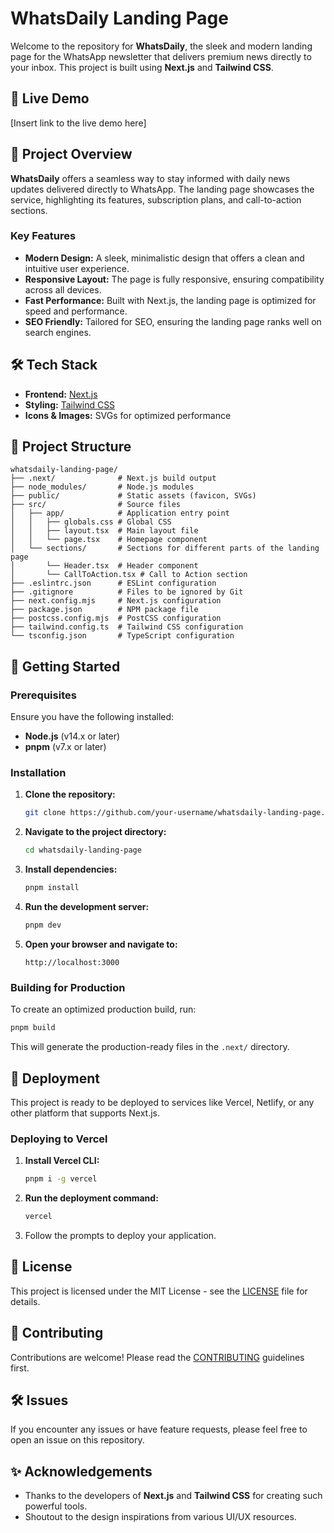 # WhatsDaily Landing Page

Welcome to the repository for **WhatsDaily**, the sleek and modern landing page for the WhatsApp newsletter that delivers premium news directly to your inbox. This project is built using **Next.js** and **Tailwind CSS**.

## 🚀 Live Demo
[Insert link to the live demo here]

## 📄 Project Overview

**WhatsDaily** offers a seamless way to stay informed with daily news updates delivered directly to WhatsApp. The landing page showcases the service, highlighting its features, subscription plans, and call-to-action sections. 

### Key Features
- **Modern Design:** A sleek, minimalistic design that offers a clean and intuitive user experience.
- **Responsive Layout:** The page is fully responsive, ensuring compatibility across all devices.
- **Fast Performance:** Built with Next.js, the landing page is optimized for speed and performance.
- **SEO Friendly:** Tailored for SEO, ensuring the landing page ranks well on search engines.

## 🛠️ Tech Stack

- **Frontend:** [Next.js](https://nextjs.org/)
- **Styling:** [Tailwind CSS](https://tailwindcss.com/)
- **Icons & Images:** SVGs for optimized performance

## 🧩 Project Structure

```plaintext
whatsdaily-landing-page/
├── .next/              # Next.js build output
├── node_modules/       # Node.js modules
├── public/             # Static assets (favicon, SVGs)
├── src/                # Source files
│   ├── app/            # Application entry point
│   │   ├── globals.css # Global CSS
│   │   ├── layout.tsx  # Main layout file
│   │   └── page.tsx    # Homepage component
│   └── sections/       # Sections for different parts of the landing page
│       └── Header.tsx  # Header component
│       └── CallToAction.tsx # Call to Action section
├── .eslintrc.json      # ESLint configuration
├── .gitignore          # Files to be ignored by Git
├── next.config.mjs     # Next.js configuration
├── package.json        # NPM package file
├── postcss.config.mjs  # PostCSS configuration
├── tailwind.config.ts  # Tailwind CSS configuration
└── tsconfig.json       # TypeScript configuration
```

## 🚀 Getting Started

### Prerequisites

Ensure you have the following installed:
- **Node.js** (v14.x or later)
- **pnpm** (v7.x or later)

### Installation

1. **Clone the repository:**
   ```bash
   git clone https://github.com/your-username/whatsdaily-landing-page.git
   ```
2. **Navigate to the project directory:**
   ```bash
   cd whatsdaily-landing-page
   ```
3. **Install dependencies:**
   ```bash
   pnpm install
   ```
4. **Run the development server:**
   ```bash
   pnpm dev
   ```
5. **Open your browser and navigate to:**
   ```
   http://localhost:3000
   ```

### Building for Production

To create an optimized production build, run:

```bash
pnpm build
```

This will generate the production-ready files in the `.next/` directory.

## 🚀 Deployment

This project is ready to be deployed to services like Vercel, Netlify, or any other platform that supports Next.js.

### Deploying to Vercel

1. **Install Vercel CLI:**
   ```bash
   pnpm i -g vercel
   ```
2. **Run the deployment command:**
   ```bash
   vercel
   ```
3. Follow the prompts to deploy your application.

## 📝 License

This project is licensed under the MIT License - see the [LICENSE](LICENSE) file for details.

## 🤝 Contributing

Contributions are welcome! Please read the [CONTRIBUTING](CONTRIBUTING.md) guidelines first.

## 🛠️ Issues

If you encounter any issues or have feature requests, please feel free to open an issue on this repository.

## ✨ Acknowledgements

- Thanks to the developers of **Next.js** and **Tailwind CSS** for creating such powerful tools.
- Shoutout to the design inspirations from various UI/UX resources.